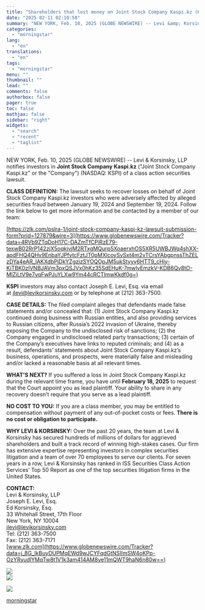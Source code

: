 ```yaml
---
title: "Shareholders that lost money on Joint Stock Company Kaspi.kz (KSPI) should contact Levi & Korsinsky about pending Class Action - KSPI"
date: "2025-02-11 02:10:58"
summary: "NEW YORK, Feb. 10, 2025 (GLOBE NEWSWIRE) -- Levi &amp; Korsinsky, LLP notifies investors in Joint Stock Company Kaspi.kz (\"Joint Stock Company Kaspi.kz\" or the \"Company\") (NASDAQ: KSPI) of a class action securities lawsuit. CLASS DEFINITION: The lawsuit seeks to recover losses on behalf of Joint Stock Company Kaspi.kz investors..."
categories:
  - "morningstar"
lang:
  - "en"
translations:
  - "en"
tags:
  - "morningstar"
menu: ""
thumbnail: ""
lead: ""
comments: false
authorbox: false
pager: true
toc: false
mathjax: false
sidebar: "right"
widgets:
  - "search"
  - "recent"
  - "taglist"
---
```


NEW YORK, Feb. 10, 2025 (GLOBE NEWSWIRE) -- Levi & Korsinsky, LLP notifies investors in **Joint Stock Company Kaspi.kz** ("Joint Stock Company Kaspi.kz" or the "Company") (NASDAQ: KSPI) of a class action securities lawsuit.

**CLASS DEFINITION:** The lawsuit seeks to recover losses on behalf of Joint Stock Company Kaspi.kz investors who were adversely affected by alleged securities fraud between January 19, 2024 and September 19, 2024. Follow the link below to get more information and be contacted by a member of our team:

[https://zlk.com/pslra-1/joint-stock-company-kaspi-kz-lawsuit-submission-form?prid=127879&wire=3](https://www.globenewswire.com/Tracker?data=4RVb9ZTqDoH17C-DAZmTfCPiRzE79-texwB02RrP142zjX5oqkjvjM2RTxgMQurp5XoaerxhOS5XR5UWBJWq4shXX-apdFHQ4QHv9EnbaYJPfytcFztJT0pMXlcoySySxt4m2vTCrsYAbgpnssThZELzDYa4eAR_lAKXdbPjDkYZgzjzSYOQOpJM5ukStyyv6HTT9_cHiy-KiTBK0zIVNBJAVm3pxQSJVx0hKz35SdEHuK-7mwlyEmzkV-KDB6Qy8tO-MlZiLtV9e7yqFwPJuYLXw9Ym44cRCTlmwKkdf0g=)

**KSPI** investors may also contact Joseph E. Levi, Esq. via email at [jlevi@levikorsinsky.com](https://www.globenewswire.com/Tracker?data=b7-JA_LmCQ4Pm-3PQ5Ksi4o0OQzW5uoc9i2q3rvBk2DNgFb-cb2-NgcStdVylCJw4fgoHhs7HDtCM9tVRtLVHgM7TFRYjzo2bwl56ZOEFg8=) or by telephone at (212) 363-7500.

**CASE DETAILS:** The filed complaint alleges that defendants made false statements and/or concealed that: (1) Joint Stock Company Kaspi.kz continued doing business with Russian entities, and also providing services to Russian citizens, after Russia’s 2022 invasion of Ukraine, thereby exposing the Company to the undisclosed risk of sanctions; (2) the Company engaged in undisclosed related party transactions; (3) certain of the Company’s executives have links to reputed criminals; and (4) as a result, defendants’ statements about Joint Stock Company Kaspi.kz’s business, operations, and prospects, were materially false and misleading and/or lacked a reasonable basis at all relevant times.

**WHAT'S NEXT?** If you suffered a loss in Joint Stock Company Kaspi.kz during the relevant time frame, you have until **February 18, 2025** to request that the Court appoint you as lead plaintiff. Your ability to share in any recovery doesn't require that you serve as a lead plaintiff.

**NO COST TO YOU:** If you are a class member, you may be entitled to compensation without payment of any out-of-pocket costs or fees. **There is no cost or obligation to participate.**

**WHY LEVI & KORSINSKY:** Over the past 20 years, the team at Levi & Korsinsky has secured hundreds of millions of dollars for aggrieved shareholders and built a track record of winning high-stakes cases. Our firm has extensive expertise representing investors in complex securities litigation and a team of over 70 employees to serve our clients. For seven years in a row, Levi & Korsinsky has ranked in ISS Securities Class Action Services’ Top 50 Report as one of the top securities litigation firms in the United States.

**CONTACT:**  
Levi & Korsinsky, LLP   
Joseph E. Levi, Esq.  
Ed Korsinsky, Esq.  
33 Whitehall Street, 17th Floor  
New York, NY 10004  
[jlevi@levikorsinsky.com](https://www.globenewswire.com/Tracker?data=b7-JA_LmCQ4Pm-3PQ5Ksi4o0OQzW5uoc9i2q3rvBk2DqQV7iWPr8C9UFm1P_mkyGWNisVe6fOlFHZG51pNUmYgDZVNqKXDVnKf0a7GghHjg=)   
Tel: (212) 363-7500  
Fax: (212) 363-7171  
[www.zlk.com](https://www.globenewswire.com/Tracker?data=j_8G_IkBuyDUPMqEWd9wJCYFqdGtNSIImSW4oKPp-OzYRyudlYMqTw8t1V1k3am414AM8ye11mQWT9haN6n80w==)

 ![](https://www.globenewswire.com/newsroom/ti?nf=OTM1NTg0MiM2NzQzNzc2IzIwMjA0MjY=)   
 ![](https://ml.globenewswire.com/media/ZjRlNzBiNDctOGMyMy00NWJhLWJiMmMtZDI5Njk2ZjlkZmQxLTEwMzIyOTM=/tiny/Levi-Korsinsky-LLP.png)

 [![](https://ml.globenewswire.com/media/d91bd4e6-7d18-43f7-a479-4f992242a82a/small/gradient-box-png.png)](https://www.globenewswire.com/NewsRoom/AttachmentNg/d91bd4e6-7d18-43f7-a479-4f992242a82a)

[morningstar](https://www.morningstar.com/news/globe-newswire/9355842/shareholders-that-lost-money-on-joint-stock-company-kaspikz-kspi-should-contact-levi-korsinsky-about-pending-class-action-kspi)
